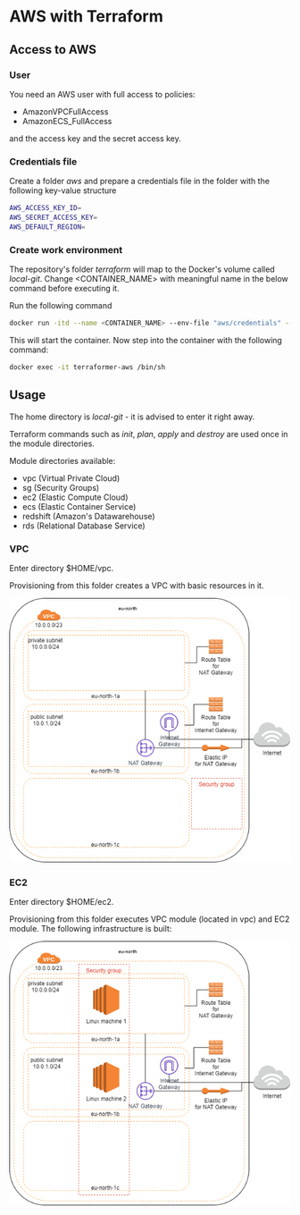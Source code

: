 # AWS with Terraform

## Access to AWS

### User

You need an AWS user with full access to policies:

- AmazonVPCFullAccess
- AmazonECS_FullAccess

and the access key and the secret access key.

### Credentials file

Create a folder *aws* and prepare a credentials file in the folder with the following key-value structure

```bash
AWS_ACCESS_KEY_ID=
AWS_SECRET_ACCESS_KEY=
AWS_DEFAULT_REGION=
```

### Create work environment

The repository's folder *terraform* will map to the Docker's volume called *local-git*. Change <CONTAINER_NAME> with meaningful name in the below command before executing it.

Run the following command

```bash
docker run -itd --name <CONTAINER_NAME> --env-file "aws/credentials" --volume $PWD/terraform:/local-git markokole/terraformer:1.0.3
```

This will start the container. Now step into the container with the following command:

```bash
docker exec -it terraformer-aws /bin/sh
```

## Usage

The home directory is *local-git* - it is advised to enter it right away.

Terraform commands such as *init*, *plan*, *apply* and *destroy* are used once in the module directories.

Module directories available:

- vpc (Virtual Private Cloud)
- sg (Security Groups)
- ec2 (Elastic Compute Cloud)
- ecs (Elastic Container Service)
- redshift (Amazon's Datawarehouse)
- rds (Relational Database Service)

### VPC

Enter directory $HOME/vpc.

Provisioning from this folder creates a VPC with basic resources in it.

![alt text](diagrams/aws-vpc.png "VPC infrastructure")

### EC2

Enter directory $HOME/ec2.

Provisioning from this folder executes VPC module (located in vpc) and EC2 module. The following infrastructure is built:

![alt text](diagrams/aws-ec2.png "VPC infrastructure with EC2 instances")
